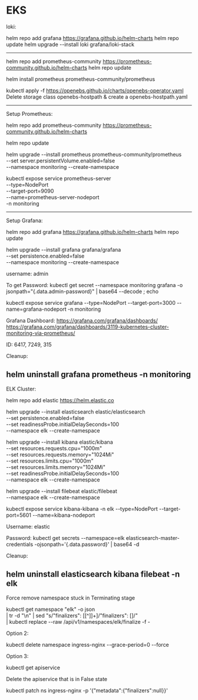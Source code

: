 # EKS

loki:

helm repo add grafana https://grafana.github.io/helm-charts
helm repo update
helm upgrade --install loki grafana/loki-stack

-------------------------------------------

helm repo add prometheus-community https://prometheus-community.github.io/helm-charts
helm repo update
 
helm install prometheus prometheus-community/prometheus


kubectl apply -f https://openebs.github.io/charts/openebs-operator.yaml
Delete storage class openebs-hostpath & create a openebs-hostpath.yaml

-------------------------------------

Setup Prometheus:

helm repo add prometheus-community https://prometheus-community.github.io/helm-charts

helm repo update

helm upgrade --install prometheus prometheus-community/prometheus \
    --set server.persistentVolume.enabled=false \
    --namespace monitoring --create-namespace

kubectl expose service prometheus-server \
    --type=NodePort \
    --target-port=9090 \
    --name=prometheus-server-nodeport \
    -n monitoring

----------------------------------------------------------------------------------------------------------
Setup Grafana:

helm repo add grafana https://grafana.github.io/helm-charts
helm repo update

helm upgrade --install grafana grafana/grafana \
    --set persistence.enabled=false \
    --namespace monitoring --create-namespace

username: admin

To get Password:
kubectl get secret --namespace monitoring grafana -o jsonpath="{.data.admin-password}" | base64 --decode ; echo

kubectl expose service grafana --type=NodePort --target-port=3000 --name=grafana-nodeport -n monitoring

Grafana Dashboard:
https://grafana.com/grafana/dashboards/
https://grafana.com/grafana/dashboards/3119-kubernetes-cluster-monitoring-via-prometheus/

ID: 6417, 7249, 315

Cleanup:

helm uninstall grafana prometheus -n monitoring
----------------------------------------------------------------------------------------------------------
ELK Cluster:

helm repo add elastic https://helm.elastic.co

helm upgrade --install elasticsearch elastic/elasticsearch \
    --set persistence.enabled=false  \
    --set readinessProbe.initialDelaySeconds=100 \
    --namespace elk --create-namespace

helm upgrade --install kibana elastic/kibana \
    --set resources.requests.cpu="1000m" \
    --set resources.requests.memory="1024Mi" \
    --set resources.limits.cpu="1000m" \
    --set resources.limits.memory="1024Mi" \
    --set readinessProbe.initialDelaySeconds=100 \
    --namespace elk --create-namespace

helm upgrade --install filebeat elastic/filebeat \
    --namespace elk --create-namespace

kubectl expose service kibana-kibana -n elk --type=NodePort --target-port=5601 --name=kibana-nodeport

Username: elastic

Password:
kubectl get secrets --namespace=elk elasticsearch-master-credentials -ojsonpath='{.data.password}' | base64 -d

Cleanup:

helm uninstall elasticsearch kibana filebeat -n elk
----------------------------------------------------------------------------------------------------------
Force remove namespace stuck in Terminating stage

kubectl get namespace "elk" -o json \
  | tr -d "\n" | sed "s/\"finalizers\": \[[^]]\+\]/\"finalizers\": []/" \
  | kubectl replace --raw /api/v1/namespaces/elk/finalize -f -

Option 2:

kubectl delete namespace ingress-nginx --grace-period=0 --force

Option 3:

kubectl get apiservice 

Delete the apiservice that is in False state

kubectl patch ns ingress-nginx -p '{"metadata":{"finalizers":null}}'



 
